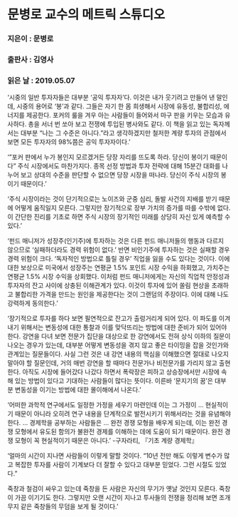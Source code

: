 # 문병로 교수의 메트릭 스튜디오
### 지은이 : 문병로
### 출판사 : 김영사
### 읽은 날 : 2019.05.07

‘시중의 일반 투자자들은 대부분 ‘공익 투자자’다. 이것은 내가 웃기려고 만들어 낸 말인데, 시중의 용어로 ‘봉’과 같다. 그들은 자기 한 몸 희생해서 시장에 유동성, 불합리성, 에너지를 제공한다. 포커의 룰을 겨우 아는 사람들이 들어와서 마구 판을 키우는 모습과 유사하다. 총을 서너 번 쏘아 보고 전쟁에 투입된 병사와도 같다. 이 책을 읽고 있는 독자께서는 대부분 “나는 그 수준은 아니다.”라고 생각하겠지만 철저한 계량 투자의 관점에서 보면 모든 투자자의 98%쯤은 공익 투자자이다.’

‘”포커 판에서 누가 봉인지 모르겠거든 당장 자리를 뜨도록 하라. 당신이 봉이기 때문이다” 주식 시장에서도 마찬가지다. 종목 선정 방법과 투자 전략에 대해 15분간 대화를 나누어 보고 상대의 수준을 판단할 수 없으면 당장 시장을 떠나라. 당신이 주식 시장의 봉이기 때문이다.’

‘주식 시장이라는 것이 단기적으로는 노이즈와 군중 심리, 돌발 사건의 지배를 받기 때문에 어떻게 움직일지 모른다. 그렇지만 장기적으로 장부 가치의 증가를 따를 수밖에 없다. 이 간단한 진리를 기초로 하면 주식 시장의 장기적인 미래를 상당히 자신 있게 예측할 수 있다.’

‘펀드 매니저가 성장주(인기주)에 투자하는 것은 다른 펀드 매니저들의 행동과 다르지 않으므로 ‘실패하더라도 경력 위험이 없다.’ 반면 비인기주에 투자하는 것은 실패할 경우 경력 위험이 크다. ‘독자적인 방법으로 틀릴 경우’ 직업을 잃을 수도 있다는 것이다. 이에 대한 보상으로 미국에서 성장주는 연평균 1.5% 포인트 시장 수익을 하회했고, 가치주는 연평균 1.5% 시장 수익을 상회했다. 이처럼 펀드 매니저에게는 자신의 직업적 안정성과 투자자의 잔고 사이에 상충된 이해관계가 있다. 이것이 투자에 있어 쏠림 현상을 초래하고 불합리한 가격을 만드는 원인을 제공한다는 것이 그랜덤의 주장이다. 이에 대해 나도 강력하게 동의한다.’

‘장기적으로 투자를 하다 보면 필연적으로 잔고가 출렁거리게 되어 있다. 이 파도를 이겨 내기 위해서는 변동성에 대한 통찰과 이를 맞닥뜨리는 방법에 대한 준비가 되어 있어야 한다. 강연을 다녀 보면 전문가 집단을 대상으로 한 강연에서도 전혀 상식 이하의 질문이 나오는 경우가 있는데, 대부분 어떻게 변동성을 겪지 않고 좋은 타이밍을 잡을 것인가와 관계있는 질문들이다. 사실 그런 것은 내 강연 내용의 핵심을 이해했으면 절대로 나오지 말아야 할 질문인데, 거의 매번 강연을 할 때마다 전문가나 비전문가를 가리지 않고 출현한다. 아직도 시장에 들어갔다 나갔다 하면서 폭락장은 피하고 상승장에서만 시장에 속해 있는 방법이 있다고 기대하는 사람들이 많다는 뜻이다. 이른바 ‘문지기의 꿈’은 대부분 변동성을 이기는 방법에 대한 몰이해에서 나온다.’

‘어떠한 과학적 연구에서도 일정한 가정을 세우기 마련인데 이는 그 가정이 … 현실적이기 때문이 아니라 오히려 연구 내용을 단계적으로 발전시키기 위해서라는 것을 유념해야 한다. … 경제학을 공부하는 사람들은 … 완전 경쟁 모형을 배우게 되는데, 이는 완전 경쟁 모형에서 유도된 함의가 불완전 경제를 이해하는 데에 도움이 되기 때문이다. 완전 경쟁 모형이 꼭 현실적이기 때문은 아니다.’
-구자라티, 『기초 계량 경제학』

‘얼마의 시간이 지나면 사람들이 이렇게 말할 것이다. “10년 전만 해도 이렇게 변수가 많고 복잡한 투자를 사람이 기계보다 더 잘할 수 있다고 대부분 믿었다. 그런 시절도 있었다.”

죽창과 철검이 싸우고 있는데 죽창을 든 사람은 자신의 무기가 옛날 것인지 모른다. 죽창이 가끔 이기기도 한다. 그렇지만 오랜 시간이 지나고 투사들의 전쟁을 정리해 보면 조개무지 같은 죽창들의 무덤을 보게 될 것이다.’